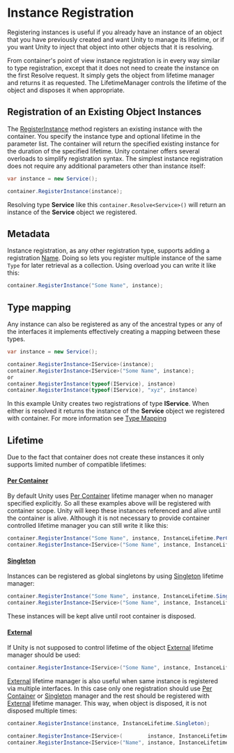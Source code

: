 # Instance Registration

Registering instances is useful if you already have an instance of an object that you have previously created and want Unity to manage its lifetime, or if you want Unity to inject that object into other objects that it is resolving. 

From container's point of view instance registration is in every way similar to type registration, except that it does not need to create the instance on the first Resolve request. It simply gets the object from lifetime manager and returns it as requested. The LifetimeManager controls the lifetime of the object and disposes it when appropriate.

## Registration of an Existing Object Instances

The [RegisterInstance](xref:Unity.IUnityContainer#Unity_IUnityContainer_RegisterInstance_System_Type_System_String_System_Object_Unity_Lifetime_IInstanceLifetimeManager_) method registers an existing instance with the container. You specify the instance type and optional lifetime in the parameter list. The container will return the specified existing instance for the duration of the specified lifetime. Unity container offers several overloads to simplify registration syntax. The simplest instance registration does not require any additional parameters other than instance itself:

```cs
var instance = new Service();

container.RegisterInstance(instance);
```
Resolving type **Service** like this `container.Resolve<Service>()` will return an instance of the **Service** object we registered.
## Metadata
Instance registration, as any other registration type, supports adding a registration [Name](metadata.md#name-optional). Doing so lets you register multiple instance of the same `Type` for later retrieval as a collection. Using overload you can write it like this:
```cs
container.RegisterInstance("Some Name", instance);
```
## Type mapping
Any instance can also be registered as any of the ancestral types or any of the interfaces it implements effectively creating a mapping between these types. 
```cs
var instance = new Service();

container.RegisterInstance<IService>(instance);
container.RegisterInstance<IService>("Some Name", instance);
or
container.RegisterInstance(typeof(IService), instance)
container.RegisterInstance(typeof(IService), "xyz", instance)
```
In this example Unity creates two registrations of type **IService**. When either is resolved it returns the instance of the **Service** object we registered with container. For more information see [Type Mapping](mapping.md)

## Lifetime
Due to the fact that container does not create these instances it only supports limited number of compatible lifetimes:

#### [Per Container](xref:Unity.InstanceLifetime#Unity_InstanceLifetime_PerContainer)
By default Unity uses [Per Container](xref:Unity.InstanceLifetime#Unity_InstanceLifetime_PerContainer) lifetime manager when no manager specified explicitly. So all these examples above will be registered with container scope. Unity will keep these instances referenced and alive until the container is alive. Although it is not necessary to provide container controlled lifetime manager you can still write it like this:
```cs
container.RegisterInstance("Some Name", instance, InstanceLifetime.PerContainer);
container.RegisterInstance<IService>("Some Name", instance, InstanceLifetime.PerContainer);
```
#### [Singleton](xref:Unity.InstanceLifetime#Unity_InstanceLifetime_Singleton)
Instances can be registered as global singletons by using [Singleton](xref:Unity.InstanceLifetime#Unity_InstanceLifetime_Singleton) lifetime manager:
```cs
container.RegisterInstance("Some Name", instance, InstanceLifetime.Singleton);
container.RegisterInstance<IService>("Some Name", instance, InstanceLifetime.Singleton);
```
These instances will be kept alive until root container is disposed.

#### [External](xref:Unity.InstanceLifetime#Unity_InstanceLifetime_External)
If Unity is not supposed to control lifetime of the object [External](xref:Unity.InstanceLifetime#Unity_InstanceLifetime_External) lifetime manager should be used:
```cs
container.RegisterInstance<IService>("Some Name", instance, InstanceLifetime.External);
```
[External](xref:Unity.InstanceLifetime#Unity_InstanceLifetime_External) lifetime manager is also useful when same instance is registered via multiple interfaces. In this case only one registration should use [Per Container](xref:Unity.InstanceLifetime#Unity_InstanceLifetime_PerContainer) or [Singleton](xref:Unity.InstanceLifetime#Unity_InstanceLifetime_Singleton) manager and the rest should be registered with [External](xref:Unity.InstanceLifetime#Unity_InstanceLifetime_External) lifetime manager. This way, when object is disposed, it is not disposed multiple times:
```cs
container.RegisterInstance(instance, InstanceLifetime.Singleton);

container.RegisterInstance<IService>(        instance, InstanceLifetime.External);
container.RegisterInstance<IService>("Name", instance, InstanceLifetime.External);
```
